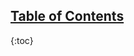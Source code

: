 <h2 id="table-of-contents">
    <a href="#table-of-contents" class="to-underline">Table of Contents</a>
</h2>

{:toc}
